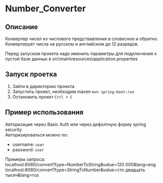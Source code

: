 # Number_Converter  
  

## Описание
Конвертер чисел из числового предствавления в словесное и обратно.  
Конвертирует числа на русском и английском до 12 разрядов.  
  
Перед запуском проекта надо именить параметры для подключения к пустой базе данных в src\main\resources\application.properties  

## Запуск проетка  
1. Зайти в дирикторию проекта  
2. Запустить проект, необходим maven
```mvn spring-boot:run```
3. Остановить проект `Ctrl + C`

## Пример использования  
Авторизация через Basic Auth или через дефолтную форму spring security  
Авторизироваться можно по:  
+ username: `user`
+ password: `user`
 
Примеры запроса:  
localhost:8080/convert?type=NumberToString&value=120 000&lang=eng
localhost:8080/convert?type=StringToNumber&value=сто двадцать тысяч&lang=rus

